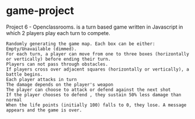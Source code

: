 # game-project

Project 6 - Openclassrooms. is a turn based game written in Javascript in which 2 players play each turn to compete.

    Randomly generating the game map. Each box can be either: Empty/Unavailable (dimmed).
    For each turn, a player can move from one to three boxes (horizontally or vertically) before ending their turn.
    Players can not pass through obstacles.
    If players cross over adjacent squares (horizontally or vertically), a battle begins.
    Each player attacks in turn
    The damage depends on the player's weapon
    The player can choose to attack or defend against the next shot
    If the player chooses to defend , they sustain 50% less damage than normal
    When the life points (initially 100) falls to 0, they lose. A message appears and the game is over.
